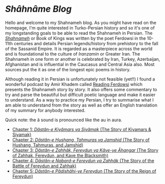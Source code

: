 # *Shâhnâme Blog* 

Hello and welcome to my Shahnameh blog. As you might have read on the homepage, I'm quite interested in Turko-Persian history and so it's one of my longstanding goals
to be able to read the Shahnameh in Persian. The [*Shahnameh*](https://en.wikipedia.org/wiki/Shahnameh) or Book of Kings was written by the poet Ferdowsi in the 
10-11th centuries and details Persian legends/history from prehistory to the fall of the Sassanid Empire. It is regarded as a masterpiece across the world and is foundational to the culture of *Iranzamin* or Greater Iran. The Shahnameh in one form or
another is celebrated by Iran, Turkey, Azerbaijan, Afghanistan and is influential in the Caucasus and Central Asia also. Most sources put the it as one of the longest 
epic poems in history.

Although reading it in Persian is unfortunately not feasible (yet!!) I found a wonderful podcast by Amir Khadem called [Reading Ferdowsi](https://readingferdowsi.com/) which presents
the Shahnameh story by story. It also offers some commentary to try and parse the beautiful but difficult poetic language and make it easier to understand. As a way to 
practice my Persian, I try to summarise what I am able to understand from the story as well as offer an English translation of my summary for anybody interested. 

Quick note: the â sound is pronounced like the au in aura. 

* [Chapter 1: *Dâstân-e Kiyâmars va Siyâmak* (The Story of Kiyamars & Siyamak)](./shahnameh/yekom.md)
* [Chapter 2: *Dâstân-e Hushang, Tahmuras va Jamshid* (The Story of Hushang, Tahmuras, and Jamshid)](./shahnameh/dovvom.md) 
* [Chapter 3: *Dâstân-e Zahhâk, Fereydun va Kâve-ye Âhangar* (The Story of Zahhak, Fereydun, and Kave the Blacksmith)](./shahnameh/sevvom.md) 
* [Chapter 4: *Dâstân-e Nabard-e Fereydun va Zahhâk* (The Story of the Battle of Fereydun and Zahhak) ](./shahnameh/chaharom.md) 
* [Chapter 5: *Dâstân-e Pâdishâhi-ye Fereydun* (The Story of the Reign of Fereydun) ](./shahnameh/panjom.md) 
